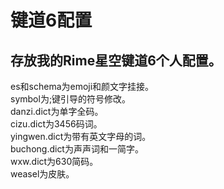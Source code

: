 # 键道6配置
存放我的Rime星空键道6个人配置。
---
es和schema为emoji和颜文字挂接。  
symbol为;键引导的符号修改。  
danzi.dict为单字全码。  
cizu.dict为3456码词。  
yingwen.dict为带有英文字母的词。  
buchong.dict为声声词和一简字。  
wxw.dict为630简码。  
weasel为皮肤。  
